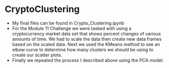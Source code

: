 # CryptoClustering
- My final files can be found in Crypto_Clustering.ipynb
- For the Module 11 Challenge we were tasked with using a cryptocurrency market data set that shows percent changes of various amounts of time. We had to scale the data then create new data frames based on the scaled data. Next we used the KMeans method to see an elbow curve to determine how many clusters we should be using to create our scatter plots.
- Finally we repeated the process I described above using the PCA model. 

